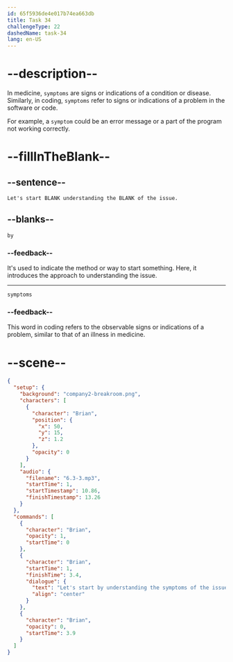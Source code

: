 ```yaml
---
id: 65f5936de4e017b74ea663db
title: Task 34
challengeType: 22
dashedName: task-34
lang: en-US
---
```


<!-- (Audio) Brian: Let's start by understanding the symptoms of the issue. -->

# --description--

In medicine, `symptoms` are signs or indications of a condition or disease. Similarly, in coding, `symptoms` refer to signs or indications of a problem in the software or code.

For example, a `symptom` could be an error message or a part of the program not working correctly.

# --fillInTheBlank--

## --sentence--

`Let's start BLANK understanding the BLANK of the issue.`

## --blanks--

`by`

### --feedback--

It's used to indicate the method or way to start something. Here, it introduces the approach to understanding the issue.

---

`symptoms`

### --feedback--

This word in coding refers to the observable signs or indications of a problem, similar to that of an illness in medicine.

# --scene--

```json
{
  "setup": {
    "background": "company2-breakroom.png",
    "characters": [
      {
        "character": "Brian",
        "position": {
          "x": 50,
          "y": 15,
          "z": 1.2
        },
        "opacity": 0
      }
    ],
    "audio": {
      "filename": "6.3-3.mp3",
      "startTime": 1,
      "startTimestamp": 10.86,
      "finishTimestamp": 13.26
    }
  },
  "commands": [
    {
      "character": "Brian",
      "opacity": 1,
      "startTime": 0
    },
    {
      "character": "Brian",
      "startTime": 1,
      "finishTime": 3.4,
      "dialogue": {
        "text": "Let's start by understanding the symptoms of the issue.",
        "align": "center"
      }
    },
    {
      "character": "Brian",
      "opacity": 0,
      "startTime": 3.9
    }
  ]
}
```

